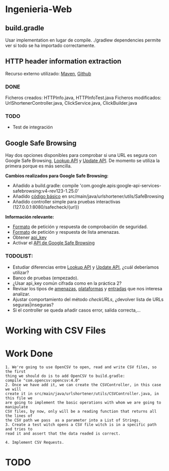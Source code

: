 # Ingenieria-Web

## build.gradle
Usar implementation en lugar de compile.
./gradlew dependencies permite ver si todo se ha importado correctamente.

## HTTP header information extraction
Recurso externo utilizado: [Maven](https://mvnrepository.com/artifact/com.github.ua-parser/uap-java/1.4.3), [Github](https://github.com/ua-parser/uap-java)

### DONE
Ficheros creados: HTTPInfo.java, HTTPInfoTest.java
Ficheros modificados: UrlShortenerController.java, ClickService.java, ClickBuilder.java

### TODO
* Test de integración

## Google Safe Browsing
Hay dos opciones disponibles para comprobar si una URL es segura con Google Safe Browsing, [Lookup API](https://developers.google.com/safe-browsing/v4/lookup-api) y [Update API](https://developers.google.com/safe-browsing/v4/update-api). De momento se utiliza la primera porque es más sencilla.

**Cambios realizados para Google Safe Browsing:**

 * Añadido a build.gradle: compile 'com.google.apis:google-api-services-safebrowsing:v4-rev123-1.25.0'
 * Añadido [código básico](https://stackoverflow.com/questions/46599053/google-safe-browsing-v4-api-java) en src/main/java/urlshortener/utils/SafeBrowsing
 * Añadido controller simple para pruebas interactivas (127.0.0.1:8080/safecheck/{url})

**Información relevante:**

 * [Formato](https://developers.google.com/safe-browsing/v4/lookup-api) de petición y respuesta de comprobación de seguridad.
 * [Formato](https://developers.google.com/safe-browsing/v4/lists) de petición y respuesta de lista amenazas.
 * Obtener [api_key](https://console.cloud.google.com/apis/credentials)
 * Activar el [API de Google Safe Browsing](https://console.cloud.google.com/apis/api/safebrowsing.googleapis.com/)

### TODOLIST:
 * Estudiar diferencias entre [Lookup API](https://developers.google.com/safe-browsing/v4/lookup-api) y [Update API](https://developers.google.com/safe-browsing/v4/update-api), ¿cuál deberíamos utilizar?
 * Banco de pruebas (empezado).
 * ¿Usar api_key común cifrada como en la práctica 2?
 * Revisar los tipos de [amenazas](https://developers.google.com/safe-browsing/v4/reference/rest/v4/ThreatType), [plataformas](https://developers.google.com/safe-browsing/v4/reference/rest/v4/PlatformType) y [entradas](https://developers.google.com/safe-browsing/v4/reference/rest/v4/ThreatEntryType) que nos interesa analizar.
 * Ajustar comportamiento del método *checkURLs*, ¿devolver lista de URLs seguras|inseguras?
 * Si el controller se queda añadir casos error, salida correcta,...

# Working with CSV Files

# Work Done
    1. We're going to use OpenCSV to open, read and write CSV files, so the first
    thing we should do is to add OpenCSV to build.gradle:
    compile "com.opencsv:opencsv:4.0"
    2. Once we have add it, we can create the CSVController, in this case we will
    create it in src/main/java/urlshortener/utils/CSVController.java, in this file we
    are going to implement the basic operations with whom we are going to manipulate
    CSV files, by now, only will be a reading function that returns all the lines of
    the CSV path we pass  as a parameter into a List of Strings.
    3. Create a test witch opens a CSV file witch is in a specific path and tries to
    read it and assert that the data readed is correct.

    4. Implement CSV Requests.
# TODO